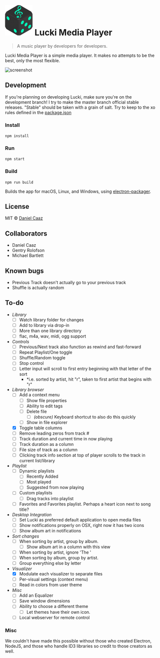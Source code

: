 # ![logo](assets/icon-small.png) Lucki Media Player

> A music player by developers for developers.

Lucki Media Player is a simple media player. It makes no attempts to be the best, only the most flexible.

![screenshot](https://dl.dropboxusercontent.com/u/9305622/KEEP/Dev/lucki.png "Screenshot")

## Development
If you're planning on developing Lucki, make sure you're on the development branch! I try to make the master branch official stable releases. "Stable" should be taken with a grain of salt.
Try to keep to the xo rules defined in the [package.json](package.json)

### Install
`npm install`

### Run
`npm start`

### Build
`npm run build`

Builds the app for macOS, Linux, and Windows, using [electron-packager](https://github.com/electron-userland/electron-packager).

## License
MIT © [Daniel Caaz](https://caaz.me)

## Collaborators
- Daniel Caaz
- Gentry Rolofson  
- Michael Bartlett  

## Known bugs

  - Previous Track doesn't actually go to your previous track
  - Shuffle is actually random

## To-do

- *Library*
  - [ ] Watch library folder for changes
  - [ ] Add to library via drop-in
  - [ ] More than one library directory
  - [ ] flac, m4a, wav, midi, ogg support
- *Controls*
  - [ ] Previous/Next track also function as rewind and fast-forward
  - [ ] Repeat Playlist/One toggle
  - [ ] Shuffle/Random toggle
  - [ ] Stop control
  - [ ] Letter input will scroll to first entry beginning with that letter of the sort
    - *i.e. sorted by artist, hit "r", taken to first artist that begins with "r"
- *Library browser*
  - [ ] Add a context menu
    - [ ] Show file properties
    - [ ] Ability to edit tags
    - [ ] Delete file
      - [ ] *(obscure)* Keyboard shortcut to also do this quickly
    - [ ] Show in file explorer
  - [x] Toggle table columns
  - [ ] Remove leading zeros from track #
  - [ ] Track duration and current time in now playing
  - [ ] Track duration as a column
  - [ ] File size of track as a column
  - [ ] Clicking track info section at top of player scrolls to the track in current list/library
- *Playlist*
  - [ ] Dynamic playlists
    - [ ] Recently Added
    - [ ] Most played
    - [ ] Suggested from now playing
  - [ ] Custom playlists
    - [ ] Drag tracks into playlist
  - [ ] Favorites and Favorites playlist. Perhaps a heart icon next to song title?
- *Desktop Integration*
  - [ ] Set Lucki as preferred default application to open media files
  - [ ] Show notifications properly on OSX, right now it has two icons
  - [ ] Show album art in notifications
- *Sort changes*
  - [ ] When sorting by artist, group by album.
    - [ ] Show album art in a column with this view
  - [ ] When sorting by artist, ignore 'The '
  - [ ] When sorting by album, group by artist.
  - [ ] Group everything else by letter
- *Visualizer*
  - [x] Modulate each visualizer to separate files
  - [ ] Per-visual settings (context menu)
  - [ ] Read in colors from user theme
- *Misc*
  - [ ] Add an Equalizer
  - [ ] Save window dimensions
  - [ ] Ability to choose a different theme
    - [ ] Let themes have their own icon.
  - [ ] Local webserver for remote control

### Misc
We couldn't have made this possible without those who created Electron, NodeJS, and those who handle ID3 libraries so credit to those creators as well.
